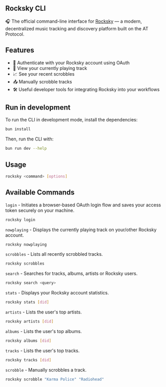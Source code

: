 ## Rocksky CLI

🎧 The official command-line interface for [Rocksky](https://rocksky.app) — a modern, decentralized music tracking and discovery platform built on the AT Protocol.

## Features
- 🔐 Authenticate with your Rocksky account using OAuth
- 🎵 View your currently playing track
- 📈 See your recent scrobbles
- 📤 Manually scrobble tracks
- 🛠️ Useful developer tools for integrating Rocksky into your workflows

## Run in development
To run the CLI in development mode, install the dependencies:

```bash
bun install
```

Then, run the CLI with:

```bash
bun run dev --help
```


## Usage

```bash
rocksky <command> [options]
```

## Available Commands

`login` - Initiates a browser-based OAuth login flow and saves your access token securely on your machine.

```bash
rocksky login
```

`nowplaying` - Displays the currently playing track on your/other Rocksky account.

```bash
rocksky nowplaying
```

`scrobbles` - Lists all recently scrobbled tracks.

```bash
rocksky scrobbles
```

`search` - Searches for tracks, albums, artists or Rocksky users.

```bash
rocksky search <query>
```

`stats` - Displays your Rocksky account statistics.

```bash
rocksky stats [did]
```

`artists` - Lists the user's top artists.

```bash
rocksky artists [did]
```

`albums` - Lists the user's top albums.

```bash
rocksky albums [did]
```

`tracks` - Lists the user's top tracks.

```bash
rocksky tracks [did]
```

`scrobble` - Manually scrobbles a track.

```bash
rocksky scrobble "Karma Police" "Radiohead"
```
